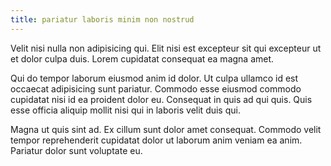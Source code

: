 ```yaml
---
title: pariatur laboris minim non nostrud
---
```


Velit nisi nulla non adipisicing qui. Elit nisi est excepteur sit qui excepteur ut et dolor culpa duis. Lorem cupidatat consequat ea magna amet.

Qui do tempor laborum eiusmod anim id dolor. Ut culpa ullamco id est occaecat adipisicing sunt pariatur. Commodo esse eiusmod commodo cupidatat nisi id ea proident dolor eu. Consequat in quis ad qui quis. Quis esse officia aliquip mollit nisi qui in laboris velit duis qui.

Magna ut quis sint ad. Ex cillum sunt dolor amet consequat. Commodo velit tempor reprehenderit cupidatat dolor ut laborum anim veniam ea anim. Pariatur dolor sunt voluptate eu.